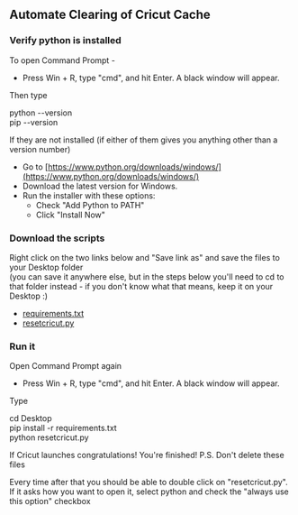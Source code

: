 Automate Clearing of Cricut Cache
---------------------------------

  
  

### Verify python is installed

To open Command Prompt -

*   Press Win + R, type "cmd", and hit Enter. A black window will appear.

Then type

python --version  
pip --version

If they are not installed (if either of them gives you anything other than a version number)

*   Go to [https://www.python.org/downloads/windows/](https://www.python.org/downloads/windows/)
*   Download the latest version for Windows.
*   Run the installer with these options:
    *   Check "Add Python to PATH"
    *   Click "Install Now"

### Download the scripts

Right click on the two links below and "Save link as" and save the files to your Desktop folder  
(you can save it anywhere else, but in the steps below you'll need to cd to that folder instead - if you don't know what that means, keep it on your Desktop :)

*   [requirements.txt](https://raw.githubusercontent.com/michaeljcohen/cricut_cache/refs/heads/main/requirements.txt)
*   [resetcricut.py](https://raw.githubusercontent.com/michaeljcohen/cricut_cache/refs/heads/main/resetcricut.py)



### Run it

Open Command Prompt again

*   Press Win + R, type "cmd", and hit Enter. A black window will appear.

Type

cd Desktop  
pip install -r requirements.txt  
python resetcricut.py

If Cricut launches congratulations! You're finished! P.S. Don't delete these files

Every time after that you should be able to double click on "resetcricut.py". If it asks how you want to open it, select python and check the "always use this option" checkbox
